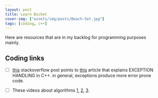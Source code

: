 ```yaml
---
layout: post
title: Learn Bucket
cover-img: ["assets/img/posts/Beach-Set.jpg"]
tags: [coding, c++]
---
```


Here are resources that are in my backlog for programming purposes mainly.

## Coding links

* [ ] [this](https://stackoverflow.com/questions/12600330/pop-back-return-value) stackoverflow post points to [this](http://ptgmedia.pearsoncmg.com/images/020163371x/supplements/Exception_Handling_Article.html) article that explains EXCEPTION HANDLING in C++. in general, exceptions produce more error prone code.
* [ ] These videos about algorithms [1](), [2](), [3]().

